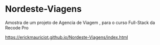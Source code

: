# Nordeste-Viagens
Amostra de um projeto de Agencia de Viagem , para o curso Full-Stack da Recode Pro

https://erickmauriciot.github.io/Nordeste-Viagens/index.html
